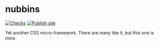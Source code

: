 # nubbins

[![Checks](https://github.com/haliphax/nubbins/actions/workflows/checks.yml/badge.svg)](https://github.com/haliphax/nubbins/actions/workflows/checks.yml)
[![Publish site](https://github.com/haliphax/nubbins/actions/workflows/publish-site.yml/badge.svg)](https://github.com/haliphax/nubbins/actions/workflows/publish-site.yml)

Yet another CSS micro-framework. There are many like it, but this one is _mine_.

